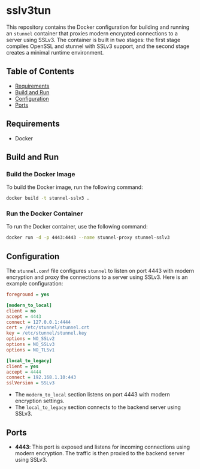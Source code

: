 # sslv3tun

This repository contains the Docker configuration for building and running an `stunnel` container that proxies modern encrypted connections to a server using SSLv3. The container is built in two stages: the first stage compiles OpenSSL and stunnel with SSLv3 support, and the second stage creates a minimal runtime environment.

## Table of Contents

- [Requirements](#requirements)
- [Build and Run](#build-and-run)
- [Configuration](#configuration)
- [Ports](#ports)

## Requirements

- Docker

## Build and Run

### Build the Docker Image

To build the Docker image, run the following command:

```sh
docker build -t stunnel-sslv3 .
```

### Run the Docker Container

To run the Docker container, use the following command:

```sh
docker run -d -p 4443:4443 --name stunnel-proxy stunnel-sslv3
```

## Configuration

The `stunnel.conf` file configures `stunnel` to listen on port 4443 with modern encryption and proxy the connections to a server using SSLv3. Here is an example configuration:

```ini
foreground = yes

[modern_to_local]
client = no
accept = 4443
connect = 127.0.0.1:4444
cert = /etc/stunnel/stunnel.crt
key = /etc/stunnel/stunnel.key
options = NO_SSLv2
options = NO_SSLv3
options = NO_TLSv1

[local_to_legacy]
client = yes
accept = 4444
connect = 192.168.1.10:443
sslVersion = SSLv3
```

- The `modern_to_local` section listens on port 4443 with modern encryption settings.
- The `local_to_legacy` section connects to the backend server using SSLv3.

## Ports

- **4443**: This port is exposed and listens for incoming connections using modern encryption. The traffic is then proxied to the backend server using SSLv3.
